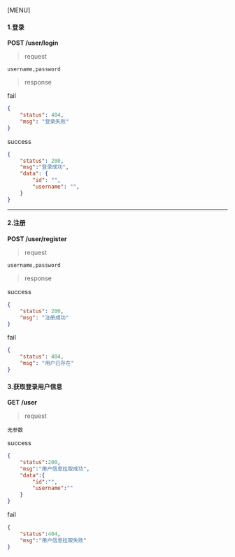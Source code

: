 [MENU]

#### 1.登录

**POST   /user/login**

> request

```
username,password
```
> response

fail
```json
{
    "status": 404,
    "msg": "登录失败"
}
```

success
```json
{
    "status": 200,
    "msg":"登录成功",
    "data": {
        "id": "",
        "username": "",
    }
}
```


-------

#### 2.注册
**POST  /user/register**

> request

```
username,password
```


> response

success
```json
{
    "status": 200,
    "msg": "注册成功"
}
```


fail
```json
{
    "status": 404,
    "msg": "用户已存在"
}
```

#### 3.获取登录用户信息

**GET   /user**

> request

```
无参数
```

success

```json
{
	"status":200,
    "msg":"用户信息拉取成功",
    "data":{
        "id":"",
        "username":""
    }
}
```

fail

```json
{
	"status":404,
	"msg":"用户信息拉取失败"
}
```



